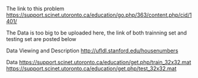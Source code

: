 The link to this problem
https://support.scinet.utoronto.ca/education/go.php/363/content.php/cid/1401/

The Data is too big to be uploaded here, the link of both trainning set and testing set are posted below

Data Viewing and Description
http://ufldl.stanford.edu/housenumbers

Data
https://support.scinet.utoronto.ca/education/get.php/train_32x32.mat
https://support.scinet.utoronto.ca/education/get.php/test_32x32.mat
